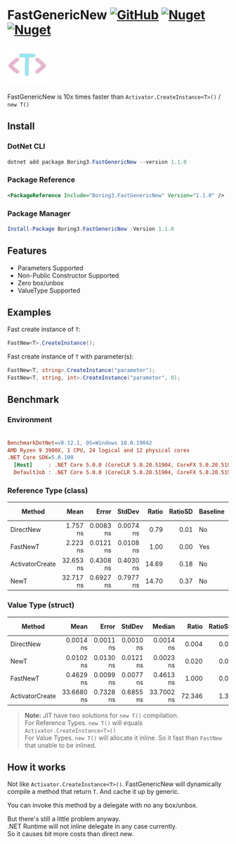 # FastGenericNew [![GitHub](https://img.shields.io/github/license/BThree496/FastGenericNew?style=flat-square&logo=github)](https://github.com/BThree496/FastGenericNew/blob/master/LICENSE) [![Nuget](https://img.shields.io/nuget/v/Boring3.FastGenericNew?style=flat-square&logo=nuget)](https://www.nuget.org/packages/Boring3.FastGenericNew/) [![Nuget](https://img.shields.io/nuget/dt/Boring3.FastGenericNew?style=flat-square&logo=nuget)](https://www.nuget.org/packages/Boring3.FastGenericNew/)
<img src="./logo.png" alt="logo" width="90" height="90"/>

FastGenericNew is 10x times faster than `Activator.CreateInstance<T>()` / `new T()`

## Install

### DotNet CLI
```powershell
dotnet add package Boring3.FastGenericNew --version 1.1.0
```

### Package Reference
```xml
<PackageReference Include="Boring3.FastGenericNew" Version="1.1.0" />
```

### Package Manager
```powershell
Install-Package Boring3.FastGenericNew -Version 1.1.0
```

## Features

  - Parameters Supported
  - Non-Public Constructor Supported
  - Zero box/unbox
  - ValueType Supported

## Examples

Fast create instance of `T`:

```cs
FastNew<T>.CreateInstance();
```

Fast create instance of `T` with parameter(s):

```cs
FastNew<T, string>.CreateInstance("parameter");
FastNew<T, string, int>.CreateInstance("parameter", 0);
```

## Benchmark

### **Environment**
``` ini

BenchmarkDotNet=v0.12.1, OS=Windows 10.0.19042
AMD Ryzen 9 3900X, 1 CPU, 24 logical and 12 physical cores
.NET Core SDK=5.0.100
  [Host]     : .NET Core 5.0.0 (CoreCLR 5.0.20.51904, CoreFX 5.0.20.51904), X64 RyuJIT
  DefaultJob : .NET Core 5.0.0 (CoreCLR 5.0.20.51904, CoreFX 5.0.20.51904), X64 RyuJIT
```

### **Reference Type** (class)
|          Method |      Mean |     Error |    StdDev | Ratio | RatioSD | Baseline |  Gen 0 | Gen 1 | Gen 2 | Allocated | Code Size |
|---------------- |----------:|----------:|----------:|------:|--------:|--------- |-------:|------:|------:|----------:|----------:|
|       DirectNew |  1.757 ns | 0.0083 ns | 0.0074 ns |  0.79 |    0.01 |       No | 0.0029 |     - |     - |      24 B |      25 B |
|        FastNewT |  2.223 ns | 0.0121 ns | 0.0108 ns |  1.00 |    0.00 |      Yes | 0.0029 |     - |     - |      24 B |      24 B |
| ActivatorCreate | 32.653 ns | 0.4308 ns | 0.4030 ns | 14.69 |    0.18 |       No | 0.0029 |     - |     - |      24 B |      88 B |
|            NewT | 32.717 ns | 0.6927 ns | 0.7977 ns | 14.70 |    0.37 |       No | 0.0029 |     - |     - |      24 B |      88 B |

### **Value Type** (struct)
|          Method |       Mean |     Error |    StdDev |     Median |  Ratio | RatioSD | Baseline |  Gen 0 | Gen 1 | Gen 2 | Allocated | Code Size |
|---------------- |-----------:|----------:|----------:|-----------:|-------:|--------:|--------- |-------:|------:|------:|----------:|----------:|
|       DirectNew |  0.0014 ns | 0.0011 ns | 0.0010 ns |  0.0014 ns |  0.004 |    0.00 |       No |      - |     - |     - |         - |       3 B |
|            NewT |  0.0102 ns | 0.0130 ns | 0.0121 ns |  0.0023 ns |  0.020 |    0.03 |       No |      - |     - |     - |         - |       3 B |
|        FastNewT |  0.4629 ns | 0.0099 ns | 0.0077 ns |  0.4613 ns |  1.000 |    0.00 |      Yes |      - |     - |     - |         - |      24 B |
| ActivatorCreate | 33.6680 ns | 0.7328 ns | 0.6855 ns | 33.7002 ns | 72.346 |    1.36 |       No | 0.0029 |     - |     - |      24 B |      88 B |

> **Note:** JIT have two solutions for `new T()` compilation.  
> For Reference Types. `new T()` will equals `Activator.CreateInstance<T>()`  
> For Value Types. `new T()` will allocate it inline. So it fast than  `FastNew` that unable to be inlined.

## How it works

Not like `Activator.CreateInstance<T>()`. FastGenericNew will dynamically compile a method that return `T`. And cache it up by generic.

You can invoke this method by a delegate with no any box/unbox.

But there's still a little problem anyway.  
.NET Runtime will not inline delegate in any case currently.  
So it causes bit more costs than direct new.